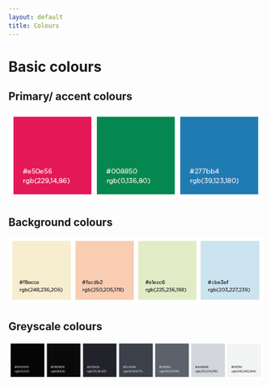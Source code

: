 ```yaml
---
layout: default
title: Colours
---
```

# Basic colours

## Primary/ accent colours

![Image of black, red, and blue](https://github.com/City-of-Melbourne/design-system/blob/master/assets/img/colours_primary.png)

## Background colours

![Image of black, red, and blue](https://github.com/City-of-Melbourne/design-system/blob/master/assets/img/colours_background.png)

## Greyscale colours

![Image of black, red, and blue](https://github.com/City-of-Melbourne/design-system/blob/master/assets/img/colours_greys.png)

